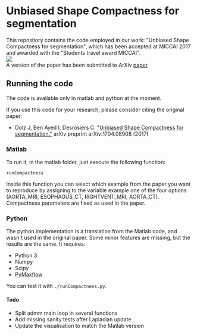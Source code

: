 # Unbiased Shape Compactness for segmentation
This repository contains the code employed in our work: "Unbiased Shape Compactness for segmentation", which has been accepted at MICCAI 2017 and awarded with the "Students travel award MICCAI".
<br>
<img src="https://github.com/josedolz/UnbiasedShapeCompactness/blob/master/CompactnessResults.png" />
<br>
A version of the paper has been submitted to ArXiv [paper](https://arxiv.org/pdf/1704.08908.pdf)

## Running the code
The code is available only in matlab and python at the moment.

If you use this code for your research, please consider citing the original paper:

- Dolz J, Ben Ayed I, Desrosiers C. "[Unbiased Shape Compactness for segmentation."](https://arxiv.org/pdf/1704.08908.pdf) arXiv preprint arXiv:1704.08908 (2017)

### Matlab
To run it, in the matlab folder, just execute the following function:
```
runCompactness
```

Inside this function you can select which example from the paper you want to reproduce by assigning to the variable example one of the four options (AORTA_MRI, ESOPHAGUS_CT, RIGHTVENT_MRI, AORTA_CT). Compactness parameters are fixed as used in the paper.

### Python
The python implementation is a translation from the Matlab code, and wasn't used in the original paper. Some minor features are missing, but the results are the same. It requires:
* Python 3
* Numpy
* Scipy
* [PyMaxflow](https://github.com/pmneila/PyMaxflow)

You can test it with `./runCompactness.py`.

#### Todo
* Split admm main loop in several functions
* Add missing sanity tests after Laplacian update
* Update the visualisation to match the Matlab version